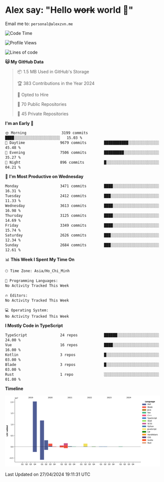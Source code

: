 # Alex say: "Hello ~~work~~ world 🐾"
Email me to: `personal@alexzvn.me`

<!--START_SECTION:waka-->
![Code Time](http://img.shields.io/badge/Code%20Time-1%2C066%20hrs%2055%20mins-blue)

![Profile Views](http://img.shields.io/badge/Profile%20Views-5-blue)

![Lines of code](https://img.shields.io/badge/From%20Hello%20World%20I%27ve%20Written-40.4%20million%20lines%20of%20code-blue)

**🐱 My GitHub Data** 

> 📦 1.5 MB Used in GitHub's Storage 
 > 
> 🏆 383 Contributions in the Year 2024
 > 
> 💼 Opted to Hire
 > 
> 📜 70 Public Repositories 
 > 
> 🔑 45 Private Repositories 
 > 
**I'm an Early 🐤** 

```text
🌞 Morning                3199 commits        ████░░░░░░░░░░░░░░░░░░░░░   15.03 % 
🌆 Daytime                9679 commits        ███████████░░░░░░░░░░░░░░   45.48 % 
🌃 Evening                7506 commits        █████████░░░░░░░░░░░░░░░░   35.27 % 
🌙 Night                  896 commits         █░░░░░░░░░░░░░░░░░░░░░░░░   04.21 % 
```
📅 **I'm Most Productive on Wednesday** 

```text
Monday                   3471 commits        ████░░░░░░░░░░░░░░░░░░░░░   16.31 % 
Tuesday                  2412 commits        ███░░░░░░░░░░░░░░░░░░░░░░   11.33 % 
Wednesday                3613 commits        ████░░░░░░░░░░░░░░░░░░░░░   16.98 % 
Thursday                 3125 commits        ████░░░░░░░░░░░░░░░░░░░░░   14.69 % 
Friday                   3349 commits        ████░░░░░░░░░░░░░░░░░░░░░   15.74 % 
Saturday                 2626 commits        ███░░░░░░░░░░░░░░░░░░░░░░   12.34 % 
Sunday                   2684 commits        ███░░░░░░░░░░░░░░░░░░░░░░   12.61 % 
```


📊 **This Week I Spent My Time On** 

```text
🕑︎ Time Zone: Asia/Ho_Chi_Minh

💬 Programming Languages: 
No Activity Tracked This Week

🔥 Editors: 
No Activity Tracked This Week

💻 Operating System: 
No Activity Tracked This Week
```

**I Mostly Code in TypeScript** 

```text
TypeScript               24 repos            ██████░░░░░░░░░░░░░░░░░░░   24.00 % 
Vue                      16 repos            ████░░░░░░░░░░░░░░░░░░░░░   16.00 % 
Kotlin                   3 repos             █░░░░░░░░░░░░░░░░░░░░░░░░   03.00 % 
Blade                    3 repos             █░░░░░░░░░░░░░░░░░░░░░░░░   03.00 % 
Rust                     1 repo              ░░░░░░░░░░░░░░░░░░░░░░░░░   01.00 % 
```



**Timeline**

![Lines of Code chart](https://raw.githubusercontent.com/alexzvn/alexzvn/main/assets/bar_graph.png)


 Last Updated on 27/04/2024 19:11:31 UTC
<!--END_SECTION:waka-->
